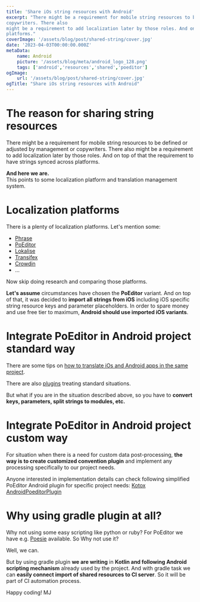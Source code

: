 ```yaml
---
title: 'Share iOs string resources with Android'
excerpt: "There might be a requirement for mobile string resources to be defined or adjusted by management or
copywriters. There also
might be a requirement to add localization later by those roles. And on top of that strings should be synced across
platforms."
coverImage: '/assets/blog/post/shared-string/cover.jpg'
date: '2023-04-03T00:00:00.000Z'
metaData:
    name: Android
    picture: '/assets/blog/meta/android_logo_128.png'
    tags: ['android','resources','shared','poeditor']
ogImage:
    url: '/assets/blog/post/shared-string/cover.jpg'
ogTitle: "Share iOs string resources with Android"
---
```


# The reason for sharing string resources

There might be a requirement for mobile string resources to be defined or adjusted by management or copywriters. There
also
might be a requirement to add localization later by those roles. And on top of that the requirement to have strings
synced across platforms.

**And here we are.**  
This points to some localization platform and translation management system.

# Localization platforms

There is a plenty of localization platforms. Let's mention some:

* [Phrase](https://phrase.com/)
* [PoEditor](https://poeditor.com/)
* [Lokalise](https://lokalise.com/)
* [Transifex](https://www.transifex.com/)
* [Crowdin](https://crowdin.com/)
* ...

Now skip doing research and comparing those platforms.

**Let's assume** circumstances have chosen the **PoEditor** variant. And on top of that, it was decided to **import all
strings
from iOS** including iOS specific string resource keys and parameter placeholders. In order to spare money and use
free tier to maximum, **Android should use imported iOS variants**.

# Integrate PoEditor in Android project standard way

There are some tips
on [how to translate iOs and Android apps in the same project](https://poeditor.com/kb/how-to-keep-ios-and-android-strings-in-the-same-localization-project).

There are also [plugins](https://github.com/hyperdevs-team/poeditor-android-gradle-plugin) treating standard situations.

But what if you are in the situation described above, so you have to **convert keys, parameters, split strings to
modules, etc.**

# Integrate PoEditor in Android project custom way

For situation when there is a need for custom data post-processing, **the way is to create customized convention
plugin** and implement any processing specifically to our project needs.

Anyone interested in implementation details can check following simplified PoEditor Android plugin for specific project
needs: [Kotox AndroidPoeditorPlugin](https://github.com/kotoMJ/kotox-android/blob/main/build-logic/README-POEDITOR.md)

# Why using gradle plugin at all?

Why not using some easy scripting like python or ruby? For PoEditor we have
e.g. [Poesie](https://github.com/NijiDigital/poesie) available. So Why not use it?

Well, we can.

But by using gradle plugin **we are writing** in **Kotlin and following Android scripting mechanism** already used by the
project. And with gradle task we can **easily connect import of shared resources to CI server**. So it will be part of CI
automation process.

Happy coding!
MJ